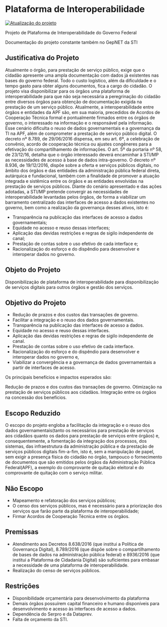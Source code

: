 # Plataforma de Interoperabilidade 
[![Atualização do projeto](https://badge.waffle.io/govbr/plataforma-interoperabilidade.svg?label=em%20progresso&title=Projeto)](http://waffle.io/govbr/plataforma-interoperabilidade)

Projeto de Plataforma de Interoperabilidade do Governo Federal

Documentação do projeto constante também no GepNET da STI
## Justificativa do Projeto

Atualmente o órgão, para prestação de serviço público, exige que o cidadão apresente uma ampla documentação com dados já existentes nas bases do governo federal. Todo o custo logístico, além da dificuldade e o tempo gasto para obter alguns documentos, fica a cargo do cidadão.
O projeto visa disponibilizar para os órgãos uma plataforma de interoperabilidade para que não seja necessária a peregrinação do cidadão entre diversos órgãos para obtenção de documentação exigida na prestação de um serviço público.
Atualmente, a interoperabilidade entre órgãos e entidades da APF são, em sua maioria, precedidos de Acordos de Cooperação Técnica formal e pontualmente firmados entre os órgãos de governo, o interessado na informação e o responsável pela informação.
Esse cenário dificulta o reuso de dados governamentais e a governança da TI na APF, além de comprometer a prestação de serviço público digital.
O decreto nº 8.789, de 29/06/2016 dispensa, em seu art. 6º, a celebração de convênio, acordo de cooperação técnica ou ajustes congêneres para a efetivação do compartilhamento de informações.
O art. 5º da portaria nº 58, de 23/12/16, detalha que o órgão interessado deverá encaminhar à STI/MP as necessidades de acesso à base de dados intra-governo.
O decreto nº 8.936, de 19/12/2016, dispõe sobre a oferta e serviços públicos digitais, no âmbito dos órgãos e das entidades da administração pública federal direta, autárquica e fundacional, também com a finalidade de promover a atuação integrada e sistêmica entre os órgãos e as entidades envolvidas na prestação de serviços públicos.
Diante do cenário apresentado e das ações adotadas, a STI/MP pretende convergir as necessidades de interoperabilidade levantadas pelos órgãos, de forma a viabilizar um barramento centralizado das interfaces de acesso a dados existentes no governo, bem como a realização da governança desses ativos, isto é:
- Transparência na publicação das interfaces de acesso a dados governamentais;
- Equidade no acesso e reuso dessas interfaces;
- Aplicação das devidas restrições e regras de sigilo independente de canal;
- Prestação de contas sobre o uso efetivo de cada interface e;
- Racionalização do esforço e do dispêndio para desenvolver e interoperar dados no governo.

## Objeto do Projeto
Disponibilização de plataforma de interoperabilidade para disponibilização de serviços digitais para outros órgãos e gestão dos serviços.

## Objetivo do Projeto
- Redução de prazos e dos custos das transações de governo.
- Facilitar a integração e o reuso dos dados governamentais.
- Transparência na publicação das interfaces de acesso a dados.
- Equidade no acesso e reuso dessas interfaces.
- Aplicação das devidas restrições e regras de sigilo independente de canal.
- Prestação de contas sobre o uso efetivo de cada interface.
- Racionalização do esforço e do dispêndio para desenvolver e interoperar dados no governo e,
- Viabilizar a convergência e a governança de dados governamentais a partir de interfaces de acesso.

Os principais benefícios e impactos esperados são:

Redução de prazos e dos custos das transações de governo.
Otimização na prestação de serviços públicos aos cidadãos.
Integração entre os órgãos na concessão dos benefícios. 

## Escopo Reduzido
O escopo do projeto engloba a facilitação da integração e o reuso dos dados governamentais(tanto os necessários para prestação de serviços aos cidadãos quanto os dados para prestação de serviços entre órgãos) e, consequentemente, a fomentação da integração dos processos, dos sistemas, das infraestrutura da administração pública e da prestação de serviços públicos digitais fim-a-fim, isto é, sem a manipulação de papel, sem exigir a presença física do cidadão no órgão, tampouco o fornecimento de documentos que são emitidos pelos órgãos da Administração Pública Federal(APF), a exemplo do comprovante de quitação eleitoral e do comprovante de quitação com o serviço militar. 

## Não Escopo

- Mapeamento e refatoração dos serviços públicos;
- O censo dos serviços públicos, mas é necessário para a priorização dos serviços que farão parte da plataforma de interoperabilidade;
- Firmar Acordos de Cooperação Técnica entre os órgãos.

## Premissas

- Atendimento aos Decretos 8.638/2016 (que institui a Política de Governança Digital), 8.789/2016 (que dispõe sobre o compartilhamento de bases de dados na administração pública federal) e 8936/2016 (que institui a Plataforma de Cidadania Digital) são suficientes para embasar a necessidade de uma plataforma de interoperabilidade.
- Realização do censo de serviços públicos.  

## Restrições

- Disponibilidade orçamentária para desenvolvimento da plataforma
- Demais órgãos possuírem capital financeiro e humano disponíveis para desenvolvimento e acesso às interfaces de acesso a dados.
- Dependência do Serpro e da Dataprev.
- Falta de orçamento da STI.  
